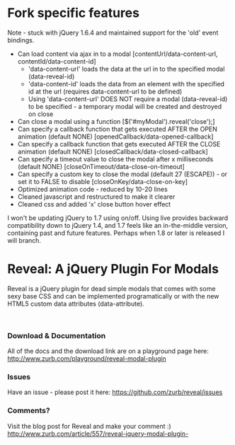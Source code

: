 <h1>Fork specific features</h1>
<p>Note - stuck with jQuery 1.6.4 and maintained support for the 'old' event bindings.</p>
<ul>
  <li>Can load content via ajax in to a modal [contentUrl/data-content-url, contentId/data-content-id]
    <ul>
      <li>'data-content-url' loads the data at the url in to the specified modal (data-reveal-id)</li>
      <li>'data-content-id' loads the data from an element with the specified id at the url (requires data-content-url to be defined)</li>
      <li>Using 'data-content-url' DOES NOT require a modal (data-reveal-id) to be specified - a temporary modal will be created and destroyed on close</li>      
    </ul>
  </li>
  <li>Can close a modal using a function [$('#myModal').reveal('close');]</li>
  <li>Can specify a callback function that gets executed AFTER the OPEN animation (default NONE) [openedCallback/data-opened-callback]</li>
  <li>Can specify a callback function that gets executed AFTER the CLOSE animation (default NONE) [closedCallback/data-closed-callback]</li>
  <li>Can specify a timeout value to close the modal after x milliseconds (default NONE) [closeOnTimeout/data-close-on-timeout]</li>
  <li>Can specify a custom key to close the modal (default 27 (ESCAPE)) - or set it to FALSE to disable [closeOnKey/data-close-on-key]</li>
  <li>Optimized animation code - reduced by 10-20 lines</li>
  <li>Cleaned javascript and restructured to make it clearer</li>
  <li>Cleaned css and added 'x' close button hover effect</li>  
</ul>
<p>I won't be updating jQuery to 1.7 using on/off. Using live provides backward compatibility down to jQuery 1.4, and 1.7 feels like an in-the-middle version, containing past and future features. Perhaps when 1.8 or later is released I will branch.</p>
<h1>Reveal: A jQuery Plugin For Modals</h1>
<p>Reveal is a jQuery plugin for dead simple modals that comes with some sexy base CSS and can be implemented programatically or with the new HTML5 custom data attributes (data-attribute).</p><br />
<h3>Download & Documentation </h3>
<p>All of the docs and the download link are on a playground page here: <a href="http://www.zurb.com/playground/reveal-modal-plugin">http://www.zurb.com/playground/reveal-modal-plugin</a></p>

<h3>Issues</h3>
<p>Have an issue - please post it here: <a href="https://github.com/zurb/reveal/issues">https://github.com/zurb/reveal/issues</a></p>

<h3>Comments?</h3>
<p>Visit the blog post for Reveal and make your comment :) <a href="http://www.zurb.com/article/557/reveal-jquery-modal-plugin-">http://www.zurb.com/article/557/reveal-jquery-modal-plugin-</a></p>
